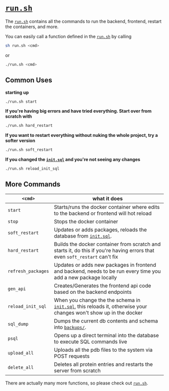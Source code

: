 #  [`run.sh`](../run.sh)

The [`run.sh`](../run.sh) contains all the commands to run the backend, frontend, restart the containers, and more.

You can easily call a function defined in the [`run.sh`](../run.sh) by calling

```bash
sh run.sh <cmd>
```

or

```bash
./run.sh <cmd>
```

## Common Uses

**starting up**

```bash
./run.sh start
```

**If you're having big errors and have tried everything. Start over from scratch with**

```bash
./run.sh hard_restart
```

**If you want to restart everything without nuking the whole project, try a softer version**


```bash
./run.sh soft_restart
```


**If you changed the [`init.sql`](../backend/init.sql) and you're not seeing any changes**

```bash
./run.sh reload_init_sql
```

## More Commands

|  `<cmd>` |  what it does  |
|---|---|
|  `start` |  Starts/runs the docker container where edits to the backend or frontend will hot reload |
|  `stop` |   Stops the docker container |
|  `soft_restart` |  Updates or adds packages, reloads the database from [`init.sql`](../backend/init.sql). |
|  `hard_restart` |  Builds the docker container from scratch and starts it, do this if you're having errors that even `soft_restart` can't fix |
|  `refresh_packages` |   Updates or adds new packages in frontend and backend, needs to be run every time you add a new package locally |
|  `gen_api` |  Creates/Generates the frontend api code based on the backend endpoints |
|  `reload_init_sql` |   When you change the the schema in [`init.sql`](../backend/init.sql), this reloads it, otherwise your changes won't show up in the docker |
|  `sql_dump` | Dumps the current db contents and schema into [`backups/`](../backend/backups/).|
|  `psql` | Opens up a direct terminal into the database to execute SQL commands live |
|  `upload_all` |  Uploads all the pdb files to the system via POST requests |
|  `delete_all` |  Deletes all protein entries and restarts the server from scratch |

There are actually many more functions, so please check out [`run.sh`](../run.sh).

